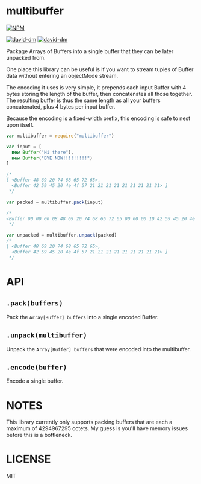 multibuffer
=====

[![NPM](https://nodei.co/npm/multibuffer.png)](https://nodei.co/npm/multibuffer/)

[![david-dm](https://david-dm.org/brycebaril/multibuffer.png)](https://david-dm.org/brycebaril/multibuffer/)
[![david-dm](https://david-dm.org/brycebaril/multibuffer/dev-status.png)](https://david-dm.org/brycebaril/multibuffer#info=devDependencies/)

Package Arrays of Buffers into a single buffer that they can be later unpacked from.

One place this library can be useful is if you want to stream tuples of Buffer data without entering an objectMode stream.

The encoding it uses is very simple, it prepends each input Buffer with 4 bytes storing the length of the buffer, then concatenates all those together. The resulting buffer is thus the same length as all your buffers concatenated, plus 4 bytes per input buffer.

Because the encoding is a fixed-width prefix, this encoding is safe to nest upon itself.

```javascript
var multibuffer = require("multibuffer")

var input = [
  new Buffer("Hi there"),
  new Buffer("BYE NOW!!!!!!!!!")
]

/*
[ <Buffer 48 69 20 74 68 65 72 65>,
  <Buffer 42 59 45 20 4e 4f 57 21 21 21 21 21 21 21 21 21> ]
 */

var packed = multibuffer.pack(input)

/*
<Buffer 00 00 00 08 48 69 20 74 68 65 72 65 00 00 00 10 42 59 45 20 4e 4f 57 21 21 21 21 21 21 21 21 21>
 */

var unpacked = multibuffer.unpack(packed)
/*
[ <Buffer 48 69 20 74 68 65 72 65>,
  <Buffer 42 59 45 20 4e 4f 57 21 21 21 21 21 21 21 21 21> ]
 */
```

API
===

`.pack(buffers)`
---

Pack the `Array[Buffer] buffers` into a single encoded Buffer.

`.unpack(multibuffer)`
---

Unpack the `Array[Buffer] buffers` that were encoded into the multibuffer.

`.encode(buffer)`
---

Encode a single buffer.

NOTES
===

This library currently only supports packing buffers that are each a maximum of 4294967295 octets. My guess is you'll have memory issues before this is a bottleneck.

LICENSE
=======

MIT
